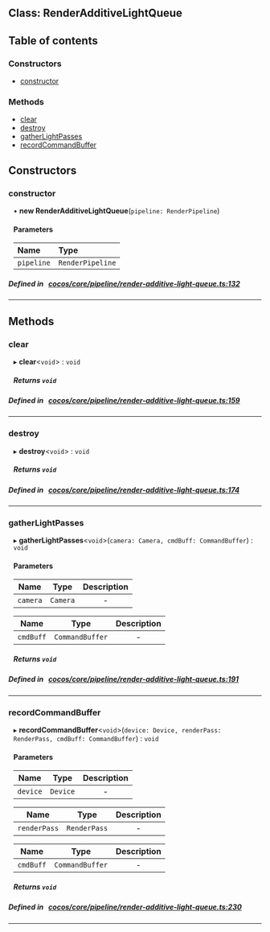 
## Class: RenderAdditiveLightQueue





<div class="table-of-content">
<h2>Table of contents</h2>


### Constructors

- [ constructor](#constructor)

### Methods

- [ clear](#clear)
- [ destroy](#destroy)
- [ gatherLightPasses](#gatherLightPasses)
- [ recordCommandBuffer](#recordCommandBuffer)
</div>

## Constructors


### constructor
<div style="margin-left: 10px;">

• **new RenderAdditiveLightQueue**(`pipeline: RenderPipeline`)

#### Parameters
| Name | Type |
| :------ | :------ |
| `pipeline` | `RenderPipeline` |





</div>

##### Defined in &nbsp;   [cocos/core/pipeline/render-additive-light-queue.ts:132](https://github.com/cocos-creator/engine/blob/c7bf6b8a9/cocos/core/pipeline/render-additive-light-queue.ts#L132)&nbsp;


---

<!---->
## Methods

### clear
<div style="margin-left: 10px;">

▸   **clear**<`void`\> : `void`




<!---->
<!--    #### Returns `void` -->
<!---->


##### Returns `void`




</div>

##### Defined in &nbsp;   [cocos/core/pipeline/render-additive-light-queue.ts:159](https://github.com/cocos-creator/engine/blob/c7bf6b8a9/cocos/core/pipeline/render-additive-light-queue.ts#L159)&nbsp;
___
### destroy
<div style="margin-left: 10px;">

▸   **destroy**<`void`\> : `void`




<!---->
<!--    #### Returns `void` -->
<!---->


##### Returns `void`




</div>

##### Defined in &nbsp;   [cocos/core/pipeline/render-additive-light-queue.ts:174](https://github.com/cocos-creator/engine/blob/c7bf6b8a9/cocos/core/pipeline/render-additive-light-queue.ts#L174)&nbsp;
___
### gatherLightPasses
<div style="margin-left: 10px;">

▸   **gatherLightPasses**<`void`\>(`camera: Camera, cmdBuff: CommandBuffer`) : `void`




<!---->
<!--    #### Returns `void` -->
<!---->

#### Parameters

| Name | Type | Description |
| :------: | :------: | :------: |
| `camera` | `Camera` | - |

| Name | Type | Description |
| :------: | :------: | :------: |
| `cmdBuff` | `CommandBuffer` | - |



##### Returns `void`




</div>

##### Defined in &nbsp;   [cocos/core/pipeline/render-additive-light-queue.ts:191](https://github.com/cocos-creator/engine/blob/c7bf6b8a9/cocos/core/pipeline/render-additive-light-queue.ts#L191)&nbsp;
___
### recordCommandBuffer
<div style="margin-left: 10px;">

▸   **recordCommandBuffer**<`void`\>(`device: Device, renderPass: RenderPass, cmdBuff: CommandBuffer`) : `void`




<!---->
<!--    #### Returns `void` -->
<!---->

#### Parameters

| Name | Type | Description |
| :------: | :------: | :------: |
| `device` | `Device` | - |

| Name | Type | Description |
| :------: | :------: | :------: |
| `renderPass` | `RenderPass` | - |

| Name | Type | Description |
| :------: | :------: | :------: |
| `cmdBuff` | `CommandBuffer` | - |



##### Returns `void`




</div>

##### Defined in &nbsp;   [cocos/core/pipeline/render-additive-light-queue.ts:230](https://github.com/cocos-creator/engine/blob/c7bf6b8a9/cocos/core/pipeline/render-additive-light-queue.ts#L230)&nbsp;
___
<!---->



